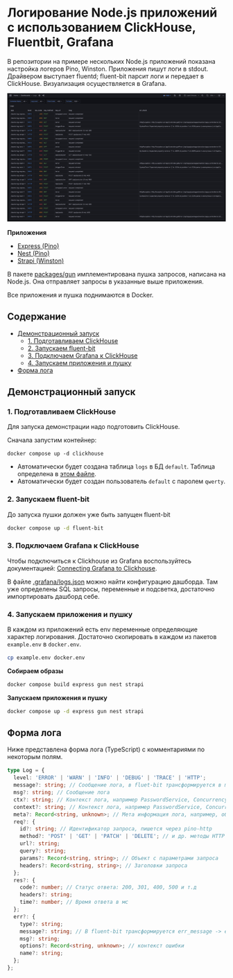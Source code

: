 # Логирование Node.js приложений с использованием ClickHouse, Fluentbit, Grafana

В репозитории на примере нескольких Node.js приложений показана настройка
логеров Pino, Winston. Приложения пишут логи в stdout. Драйвером выступает
fluentd; fluent-bit парсит логи и передает в ClickHouse. Визуализация
осуществляется в Grafana.

![](./docs/logs.png)

**Приложения**

- [Express (Pino)](./packages/express)
- [Nest (Pino)](./packages/nest)
- [Strapi (Winston)](./packages/strapi)

В пакете [packages/gun](./packages/gun) имплементирована пушка запросов,
написана на Node.js. Она отправляет запросы в указанные выше приложения.

Все приложения и пушка поднимаются в Docker.

## Содержание

- [Демонстрационный запуск](#демонстрационный-запуск)
  - [1. Подготавливаем ClickHouse](#1-подготавливаем-clickhouse)
  - [2. Запускаем fluent-bit](#2-запускаем-fluent-bit)
  - [3. Подключаем Grafana к ClickHouse](#3-подключаем-grafana-к-clickhouse)
  - [4. Запускаем приложения и пушку](#4-запускаем-приложения-и-пушку)
- [Форма лога](#форма-лога)

## Демонстрационный запуск

### 1. Подготавливаем ClickHouse

Для запуска демонстрации надо подготовить ClickHouse.

Сначала запустим контейнер:

```shell
docker compose up -d clickhouse
```

- Автоматически будет создана таблица `logs` в БД `default`. Таблица определена
  в [этом
  файле](./clickhouse/config/docker-entrypoint-initdb.d/create-logs-table.sql).
- Автоматически будет создан пользователь `default` с паролем `qwerty`.

### 2. Запускаем fluent-bit

До запуска пушки должен уже быть запущен fluent-bit

```sh
docker compose up -d fluent-bit
```

### 3. Подключаем Grafana к ClickHouse

Чтобы подключиться к Clickhouse из Grafana воспользуйтесь документацией:
[Connecting Grafana to
Clickhouse](https://clickhouse.com/docs/en/integrations/grafana#4-build-a-dashboard).

В файле [.grafana/logs.json](./.grafana/logs.json) можно найти конфигурацию
дашборда. Там уже определены SQL запросы, переменные и подсветка, достаточно
импортировать дашборд себе.

### 4. Запускаем приложения и пушку

В каждом из приложений есть env переменные определяющие характер логирования.
Достаточно скопировать в каждом из пакетов `example.env` в `docker.env`.

```sh
cp example.env docker.env
```

**Собираем образы**

```sh
docker compose build express gun nest strapi
```

**Запускаем приложения и пушку**

```sh
docker compose up -d express gun nest strapi
```

## Форма лога

Ниже представлена форма лога (TypeScript) с комментариями по некоторым полям.

```ts
type Log = {
  level: 'ERROR' | 'WARN' | 'INFO' | 'DEBUG' | 'TRACE' | 'HTTP';
  message?: string; // Сообщение лога, в fluet-bit трансформируется в msg
  msg?: string; // Сообщение лога
  ctx?: string; // Контекст лога, например PasswordService, ConcurrencyGuard и т.д.
  context?: string; // Контекст лога, например PasswordService, ConcurrencyGuard и т.д.; в fluent-bit трансформируется в ctx
  meta?: Record<string, unknown>; // Мета информация лога, например, объект: { handlerId: '123QXT', desc: 'upload image' }
  req?: {
    id?: string; // Идентификатор запроса, пишется через pino-http
    method?: 'POST' | 'GET' | 'PATCH' | 'DELETE'; // и др. методы HTTP запросов
    url?: string;
    query?: string;
    params?: Record<string, string>; // Объект с параметрами запроса
    headers?: Record<string, string>; // Заголовки запроса
  };
  res?: {
    code?: number; // Статус ответа: 200, 301, 400, 500 и т.д
    headers?: string;
    time?: number; // Время ответа в мс
  };
  err?: {
    type?: string;
    message?: string; // В fluent-bit трансформируется err_message -> err_msg
    msg?: string;
    options?: Record<string, unknown>; // контекст ошибки
    name?: string;
  };
};
```
